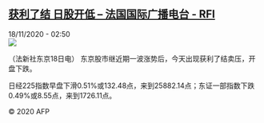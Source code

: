 <!--1605668150000-->
[获利了结 日股开低 – 法国国际广播电台 - RFI](http://www.rfi.fr//cn/contenu/20201118-%E8%8E%B7%E5%88%A9%E4%BA%86%E7%BB%93-%E6%97%A5%E8%82%A1%E5%BC%80%E4%BD%8E)
------

<div>18/11/2020 - 02:50</div><img src="https://s.rfi.fr/media/display/f987dc22-2941-11eb-a510-005056a964fe/w:310/p:16x9/eco0002b.201118095002.jpg"><div class="t-content__body u-clearfix"><p>（法新社东京18日电）    东京股市继近期一波涨势后，今天出现获利了结卖压，开盘下跌。</p><p>    日经225指数早盘下滑0.51%或132.48点，来到25882.14点；东证一部指数下跌0.49%或8.55点，来到1726.11点。</p><p class="t-copyright">© 2020 AFP</p>        </div>
